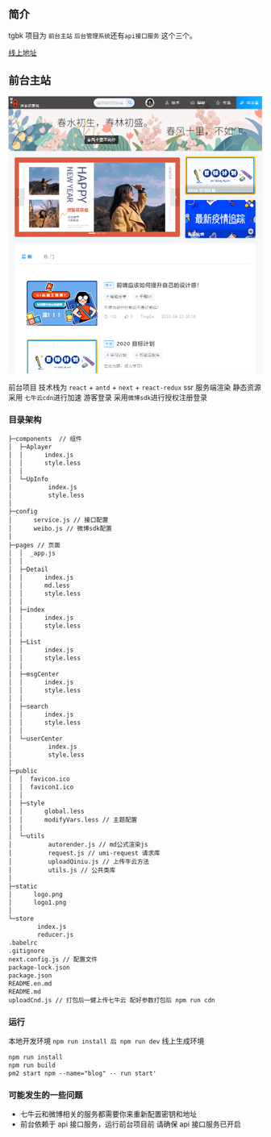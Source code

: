 ## 简介

tgbk 项目为 `前台主站` `后台管理系统`还有`api接口服务` 这个三个。

[线上地址](http://lululuting.com "线上地址")

## 前台主站

![avatar](https://github.com/lululuting/pic/blob/master/preview/%E5%89%8D%E5%8F%B0.png?raw=true)

前台项目 技术栈为 `react` + `antd` + `next` + `react-redux` ssr 服务端渲染
静态资源 采用 `七牛云cdn`进行加速
游客登录 采用`微博sdk`进行授权注册登录

### 目录架构

```
├─components  // 组件
│  ├─Aplayer
│  │      index.js
│  │      style.less
│  │
│  └─UpInfo
│          index.js
│          style.less
│
├─config
│      service.js // 接口配置
│      weibo.js // 微博sdk配置
│
├─pages // 页面
│  │  _app.js
│  │
│  ├─Detail
│  │      index.js
│  │      md.less
│  │      style.less
│  │
│  ├─index
│  │      index.js
│  │      style.less
│  │
│  ├─List
│  │      index.js
│  │      style.less
│  │
│  ├─msgCenter
│  │      index.js
│  │      style.less
│  │
│  ├─search
│  │      index.js
│  │      style.less
│  │
│  └─userCenter
│          index.js
│          style.less
│
├─public
│  │  favicon.ico
│  │  favicon1.ico
│  │
│  ├─style
│  │      global.less
│  │      modifyVars.less // 主题配置
│  │
│  └─utils
│          autorender.js // md公式渲染js
│          request.js // umi-request 请求库
│          uploadQiniu.js // 上传牛云方法
│          utils.js // 公共类库
│
├─static
│      logo.png
│      logo1.png
│
└─store
        index.js
        reducer.js
.babelrc
.gitignore
next.config.js // 配置文件
package-lock.json
package.json
README.en.md
README.md
uploadCnd.js // 打包后一健上传七牛云 配好参数打包后 npm run cdn
```

### 运行

本地开发环境 `npm run install 后 npm run dev`
线上生成环境

```
npm run install
npm run build
pm2 start npm --name="blog" -- run start'
```

### 可能发生的一些问题

- 七牛云和微博相关的服务都需要你来重新配置密钥和地址
- 前台依赖于 api 接口服务，运行前台项目前 请确保 api 接口服务已开启
